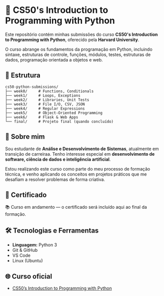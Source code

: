 # 🐍 CS50's Introduction to Programming with Python

Este repositório contém minhas submissões do curso **CS50's Introduction to Programming with Python**, oferecido pela **Harvard University**.

O curso abrange os fundamentos da programação em Python, incluindo sintaxe, estruturas de controle, funções, módulos, testes, estruturas de dados, programação orientada a objetos e web.

## 📂 Estrutura
```
cs50-python-submissions/
├── week0/     # Functions, Conditionals
├── week1/     # Loops, Exceptions
├── week2/     # Libraries, Unit Tests
├── week3/     # File I/O, CSV, JSON
├── week4/     # Regular Expressions
├── week5/     # Object-Oriented Programming
├── week6/     # Flask & Web Apps
└── final/     # Projeto final (quando concluído)
```

## 🚀 Sobre mim

Sou estudante de **Análise e Desenvolvimento de Sistemas**, atualmente em transição de carreiraa. Tenho interesse especial em **desenvolvimento de software, ciência de dados e inteligência artificial**.

Estou realizando este curso como parte do meu processo de formação técnica, e venho aplicando os conceitos em projetos práticos que me desafiam a resolver problemas de forma criativa.


## 📜 Certificado

📚 Curso em andamento — o certificado será incluído aqui ao final da formação.


## 🛠️ Tecnologias e Ferramentas

- **Linguagem:** Python 3
- Git & GitHub
- VS Code
- Linux (Ubuntu)


## 🌐 Curso oficial

- [CS50’s Introduction to Programming with Python](https://cs50.harvard.edu/python/)
